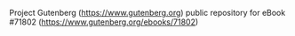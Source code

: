 Project Gutenberg (https://www.gutenberg.org) public repository
for eBook #71802 (https://www.gutenberg.org/ebooks/71802)
